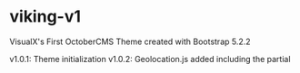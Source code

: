 # viking-v1
VisualX's First OctoberCMS Theme created with Bootstrap 5.2.2

v1.0.1: Theme initialization
v1.0.2: Geolocation.js added including the partial